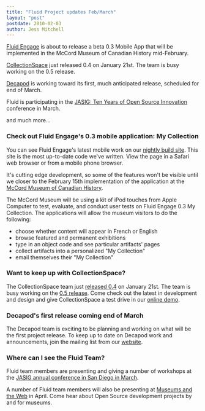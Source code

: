 ```yaml
---
title: "Fluid Project updates Feb/March"
layout: "post"
postdate: 2010-02-03
author: Jess Mitchell
---
```

<a href="http://fluidengage.org">Fluid Engage</a> is about to release a beta 0.3 Mobile App that will be implemented in the McCord Museum of Canadian History mid-February.

<a href="http://collectionspace.org">CollectionSpace</a> just released 0.4 on January 21st. The team is busy working on the 0.5 release.

<a href="http://sites.google.com/site/decapodproject/">Decapod</a> is working toward its first, much anticipated release, scheduled for end of March.

Fluid is participating in the <a href="http://www.ja-sig.org/conferences/10spring/index.html">JASIG: Ten Years of Open Source Innovation</a> conference in March.

and much more...

<h3>Check out Fluid Engage's 0.3 mobile application: My Collection</h3>

You can see Fluid Engage's latest mobile work on our <a href="http://build.fluidproject.org:8095/engage/home/home.html">nightly build site</a>.  This site is the most up-to-date code we've written. View the page in a Safari web browser or from a mobile phone browser.

It's cutting edge development, so some of the features won't be visible until we closer to the February 15th implementation of the application at the <a href="http://www.mccord-museum.qc.ca/en/">McCord Museum of Canadian History</a>.

The McCord Museum will be using a kit of iPod touches from Apple Computer to test, evaluate, and conduct user tests on Fluid Engage 0.3 My Collection. The applications will allow the museum visitors to do the following:

<ul>
   <li>choose whether content will appear in French or English</li>
   <li>browse featured and permanent exhibitions</li>
   <li>type in an object code and see particular artifacts' pages</a></li>
   <li>collect artifacts into a personalized "My Collection"</li>
   <li>email themselves their "My Collection"</li>
 </ul>

<h3>Want to keep up with CollectionSpace?</h3>

The CollectionSpace team just <a href="http://wiki.collectionspace.org/display/collectionspace/Release+0.4">released 0.4</a> on January 21st. The team is busy working on the <a href="http://wiki.collectionspace.org/display/collectionspace/CollectionSpace+Project+Roadmap+-+Detailed#CollectionSpaceProjectRoadmap-Detailed-CollectionSpaceRelease0.5">0.5 release</a>. Come check out the latest in development and design and give CollectionSpace a test drive in our <a href="http://demo.collectionspace.org:8180/cspace-ui/html/">online demo</a>.

<h3>Decapod's first release coming end of March</h3>
The Decapod team is exciting to be planning and working on what will be the first project release.  To keep up to date on Decapod work and announcements, join the mailing list from our <a href="http://sites.google.com/site/decapodproject/">website</a>.

<h3>Where can I see the Fluid Team?</h3>

Fluid team members are presenting and giving a number of workshops at the 
<a href="http://www.ja-sig.org/conferences/10spring/index.html">JASIG annual conference in San Diego in March</a>.

A number of Fluid team members will also be presenting at <a href="http://www.archimuse.com/mw2010/index.html">Museums and the Web</a> in April.  Come hear about Open Source development projects by and for museums.



